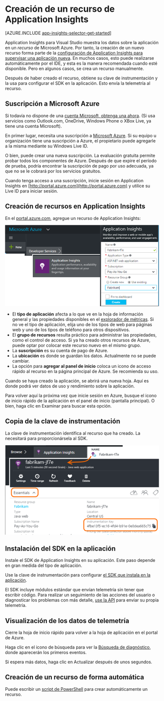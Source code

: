 <properties 
	pageTitle="Creación de un recurso de Application Insights" 
	description="Configure una nueva aplicación y obtenga una nueva clave de instrumentación. Application Insights supervisa el rendimiento y el uso de aplicaciones en directo." 
	services="application-insights" 
    documentationCenter=""
	authors="alancameronwills" 
	manager="douge"/>

<tags 
	ms.service="application-insights" 
	ms.workload="tbd" 
	ms.tgt_pltfrm="ibiza" 
	ms.devlang="na" 
	ms.topic="article" 
	ms.date="07/14/2015" 
	ms.author="awills"/>

# Creación de un recurso de Application Insights



[AZURE.INCLUDE [app-insights-selector-get-started](../../includes/app-insights-selector-get-started.md)]

Application Insights para Visual Studio muestra los datos sobre la aplicación en un *recurso* de Microsoft Azure. Por tanto, la creación de un nuevo recurso forma parte de la [configuración de Application Insights para supervisar una aplicación nueva][start]. En muchos casos, esto puede realizarse automáticamente por el IDE, y esta es la manera recomendada cuando esté disponible. Pero en algunos casos, se crea un recurso manualmente.

Después de haber creado el recurso, obtiene su clave de instrumentación y la usa para configurar el SDK en la aplicación. Esto envía la telemetría al recurso.

## Suscripción a Microsoft Azure

Si todavía no dispone de una [cuenta Microsoft, obtenga una ahora](http://live.com). (Si usa servicios como Outlook.com, OneDrive, Windows Phone o XBox Live, ya tiene una cuenta Microsoft).

En primer lugar, necesita una suscripción a [Microsoft Azure](http://azure.com). Si su equipo u organización tiene una suscripción a Azure, el propietario puede agregarle a la misma mediante su Windows Live ID.

O bien, puede crear una nueva suscripción. La evaluación gratuita permite probar todos los componentes de Azure. Después de que expire el período de prueba, podría encontrar la suscripción de pago por uso adecuada, ya que no se le cobrará por los servicios gratuitos.

Cuando tenga acceso a una suscripción, inicie sesión en Application Insights en [http://portal.azure.com](http://portal.azure.com) y utilice su Live ID para iniciar sesión.


## Creación de recursos en Application Insights
  

En el [portal.azure.com](https://portal.azure.com), agregue un recurso de Application Insights:

![Haga clic en Nuevo, Application Insights.](./media/app-insights-create-new-resource/01-new.png)


* El **tipo de aplicación** afecta a lo que ve en la hoja de información general y las propiedades disponibles en el [explorador de métricas][metrics]. Si no ve el tipo de aplicación, elija uno de los tipos de web para páginas web y uno de los tipos de teléfono para otros dispositivos.
* El **grupo de recursos** resulta práctico para administrar las propiedades, como el control de acceso. Si ya ha creado otros recursos de Azure, puede optar por colocar este recurso nuevo en el mismo grupo.
* La **suscripción** es su cuenta de pago de Azure.
* La **ubicación** es donde se guardan los datos. Actualmente no se puede cambiar.
* La opción para **agregar al panel de inicio** coloca un icono de acceso rápido al recurso en la página principal de Azure. Se recomienda su uso.

Cuando se haya creado la aplicación, se abrirá una nueva hoja. Aquí es donde podrá ver datos de uso y rendimiento sobre la aplicación.

Para volver aquí la próxima vez que inicie sesión en Azure, busque el icono de inicio rápido de la aplicación en el panel de inicio (pantalla principal). O bien, haga clic en Examinar para buscar esta opción.


## Copia de la clave de instrumentación

La clave de instrumentación identifica al recurso que ha creado. La necesitará para proporcionársela al SDK.

![Haga clic en Essentials y elija la clave de instrumentación, CTRL + C](./media/app-insights-create-new-resource/02-props.png)

## Instalación del SDK en la aplicación

Instale el SDK de Application Insights en su aplicación. Este paso depende en gran medida del tipo de aplicación.

Use la clave de instrumentación para configurar [el SDK que instala en la aplicación][start].

El SDK incluye módulos estándar que envían telemetría sin tener que escribir código. Para realizar un seguimiento de las acciones del usuario o diagnosticar los problemas con más detalle, [use la API][api] para enviar su propia telemetría.


## <a name="monitor"></a>Visualización de los datos de telemetría

Cierre la hoja de inicio rápido para volver a la hoja de aplicación en el portal de Azure.

Haga clic en el icono de búsqueda para ver la [Búsqueda de diagnóstico][diagnostic], donde aparecerán los primeros eventos.

Si espera más datos, haga clic en Actualizar después de unos segundos.

## Creación de un recurso de forma automática

Puede escribir un [script de PowerShell](app-insights-powershell-script-create-resource.md) para crear automáticamente un recurso.


<!--Link references-->

[api]: app-insights-api-custom-events-metrics.md
[diagnostic]: app-insights-diagnostic-search.md
[metrics]: app-insights-metrics-explorer.md
[start]: app-insights-get-started.md

 

<!---HONumber=August15_HO6-->